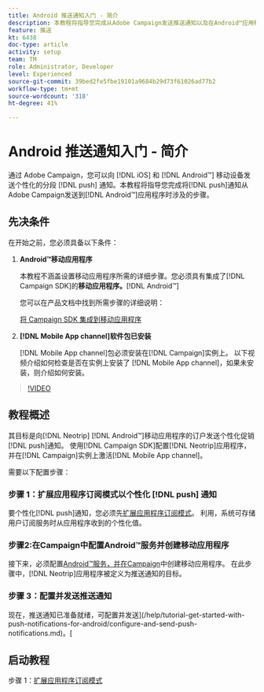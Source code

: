 ```yaml
---
title: Android 推送通知入门 - 简介
description: 本教程将指导您完成从Adobe Campaign发送推送通知以及在Android™应用程序中接收这些通知所涉及的步骤。
feature: 推送
kt: 6438
doc-type: article
activity: setup
team: TM
role: Administrator, Developer
level: Experienced
source-git-commit: 39bed2fe5fbe19101a9684b29d73f61026ad77b2
workflow-type: tm+mt
source-wordcount: '318'
ht-degree: 41%

---
```


# Android 推送通知入门 - 简介

通过 Adobe Campaign，您可以向 [!DNL iOS] 和 [!DNL Android™] 移动设备发送个性化的分段 [!DNL push] 通知。本教程将指导您完成将[!DNL push]通知从Adobe Campaign发送到[!DNL Android™]应用程序时涉及的步骤。

## 先决条件

在开始之前，您必须具备以下条件：

1) **Android™移动应用程序**

   本教程不涵盖设置移动应用程序所需的详细步骤。您必须具有集成了[!DNL Campaign SDK]的&#x200B;**移动应用程序。**[!DNL Android™]

   您可以在产品文档中找到所需步骤的详细说明：

   [将 Campaign SDK 集成到移动应用程序](https://experienceleague.adobe.com/docs/campaign-classic/using/sending-messages/sending-push-notifications/integrating-campaign-sdk-into-the-mobile-application.html?lang=zh-Hans)

2) **[!DNL Mobile App channel]软件包已安装**

   [!DNL Mobile App channel]包必须安装在[!DNL Campaign]实例上。 以下视频介绍如何检查是否在实例上安装了 [!DNL Mobile App channel]，如果未安装，则介绍如何安装。

>[!VIDEO](https://video.tv.adobe.com/v/326544?quality=12)

## 教程概述

其目标是向[!DNL Neotrip] [!DNL Android™]移动应用程序的订户发送个性化促销[!DNL push]通知。 使用[!DNL Campaign SDK]配置[!DNL Neotrip]应用程序，并在[!DNL Campaign]实例上激活[!DNL Mobile App channel]。

需要以下配置步骤：

### 步骤 1：扩展应用程序订阅模式以个性化 [!DNL push] 通知

要个性化[!DNL push]通知，您必须先[扩展应用程序订阅模式](/help/tutorial-get-started-with-push-notifications-for-android/extend-the-app-subscription-schema.md)。 利用，系统可存储用户订阅服务时从应用程序收到的个性化值。

### 步骤2:在Campaign中配置Android™服务并创建移动应用程序

接下来，必须配置[Android™服务，并在Campaign](/help/tutorial-get-started-with-push-notifications-for-android/configure-an-android-service-in-campaign.md)中创建移动应用程序。 在此步骤中，[!DNL Neotrip]应用程序被定义为推送通知的目标。

### 步骤 3：配置并发送推送通知

现在，推送通知已准备就绪，可配置并发送](/help/tutorial-get-started-with-push-notifications-for-android/configure-and-send-push-notifications.md)。[

## 启动教程

步骤 1：[扩展应用程序订阅模式](/help/tutorial-get-started-with-push-notifications-for-android/extend-the-app-subscription-schema.md)
